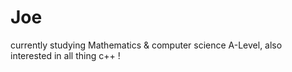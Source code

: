 # Joe
currently studying Mathematics &amp; computer science A-Level, also interested in all thing c++ !
